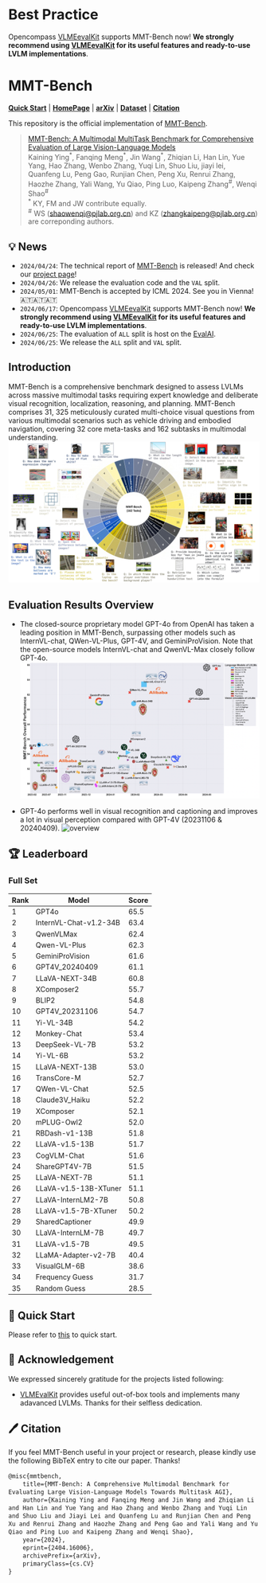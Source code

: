# Best Practice

Opencompass [VLMEevalKit](https://github.com/open-compass/VLMEvalKit) supports MMT-Bench now! **We strongly recommend using [VLMEevalKit](https://github.com/open-compass/VLMEvalKit) for its useful features and ready-to-use LVLM implementations**.

# MMT-Bench

<p align="left">
  <a href="#🚀-quick-start"><b>Quick Start</b></a> |
  <a href="https://mmt-bench.github.io/"><b>HomePage</b></a> |
  <a href="https://arxiv.org/abs/2404.16006"><b>arXiv</b></a> |
  <a href="https://huggingface.co/datasets/OpenGVLab/MMT-Bench"><b>Dataset</b></a> |
  <a href="#🖊️-citation"><b>Citation</b></a> <br>
</p>

This repository is the official implementation of [MMT-Bench](https://arxiv.org/abs/2404.16006). 

> [MMT-Bench: A Multimodal MultiTask Benchmark for Comprehensive Evaluation of Large Vision-Language Models](https://arxiv.org/abs/2404.16006)  
> Kaining Ying<sup>\*</sup>, Fanqing Meng<sup>\*</sup>, Jin Wang<sup>\*</sup>, Zhiqian Li, Han Lin, Yue Yang, Hao Zhang, Wenbo Zhang, Yuqi Lin, Shuo Liu, jiayi lei, Quanfeng Lu, Peng Gao, Runjian Chen, Peng Xu, Renrui Zhang, Haozhe Zhang, Yali Wang, Yu Qiao, Ping Luo, Kaipeng Zhang<sup>\#</sup>, Wenqi Shao<sup>\#</sup>  
> <sup>\*</sup> KY, FM and JW contribute equally.  
> <sup>\#</sup> WS (shaowenqi@pjlab.org.cn) and KZ (zhangkaipeng@pjlab.org.cn) are correponding authors. 

## 💡 News

- `2024/04/24`: The technical report of [MMT-Bench](https://arxiv.org/abs/2404.16006) is released! And check our [project page](https://mmt-bench.github.io/)!
- `2024/04/26`: We release the evaluation code and the `VAL` split.
- `2024/05/01`: MMT-Bench is accepted by ICML 2024. See you in Vienna! 🇦🇹🇦🇹🇦🇹
- `2024/06/17`: Opencompass [VLMEevalKit](https://github.com/open-compass/VLMEvalKit) supports MMT-Bench now! **We strongly recommend using [VLMEevalKit](https://github.com/open-compass/VLMEvalKit) for its useful features and ready-to-use LVLM implementations**.
- `2024/06/25`: The evaluation of `ALL` split is host on the [EvalAI](https://eval.ai/web/challenges/challenge-page/2328/overview).
- `2024/06/25`: We release the `ALL` split and `VAL` split.

## Introduction
MMT-Bench is a comprehensive benchmark designed to assess LVLMs across massive multimodal tasks requiring expert knowledge and deliberate visual recognition, localization, reasoning, and planning. MMT-Bench comprises 31, 325 meticulously curated multi-choice visual questions from various multimodal scenarios such as vehicle driving and embodied navigation, covering 32 core meta-tasks and 162 subtasks in multimodal understanding.
![overview](assets/overview.jpg)

## Evaluation Results Overview
- The closed-source proprietary model GPT-4o from OpenAI has taken a leading position in MMT-Bench, surpassing other models such as InternVL-chat, QWen-VL-Plus, GPT-4V, and GeminiProVision. Note that the open-source models InternVL-chat and QwenVL-Max closely follow GPT-4o.
![overview](assets/overall_progress.png)

- GPT-4o performs well in visual recognition and captioning and improves a lot in visual perception compared with GPT-4V (20231106 & 20240409).
![overview](assets/metatask_eval.png)


## 🏆 Leaderboard

### Full Set

| Rank | Model                       | Score |
|------|-----------------------------|-------|
| 1    | GPT4o                       | 65.5  |
| 2    | InternVL-Chat-v1.2-34B      | 63.4  |
| 3    | QwenVLMax                   | 62.4  |
| 4    | Qwen-VL-Plus                | 62.3  |
| 5    | GeminiProVision             | 61.6  |
| 6    | GPT4V_20240409              | 61.1  |
| 7    | LLaVA-NEXT-34B              | 60.8  |
| 8    | XComposer2                  | 55.7  |
| 9    | BLIP2                       | 54.8  |
| 10   | GPT4V_20231106              | 54.7  |
| 11   | Yi-VL-34B                   | 54.2  |
| 12   | Monkey-Chat                 | 53.4  |
| 13   | DeepSeek-VL-7B              | 53.2  |
| 14   | Yi-VL-6B                    | 53.2  |
| 15   | LLaVA-NEXT-13B              | 53.0  |
| 16   | TransCore-M                 | 52.7  |
| 17   | QWen-VL-Chat                | 52.5  |
| 18   | Claude3V_Haiku              | 52.2  |
| 19   | XComposer                   | 52.1  |
| 20   | mPLUG-Owl2                  | 52.0  |
| 21   | RBDash-v1-13B               | 51.8  |
| 22   | LLaVA-v1.5-13B              | 51.7  |
| 23   | CogVLM-Chat                 | 51.6  |
| 24   | ShareGPT4V-7B               | 51.5  |
| 25   | LLaVA-NEXT-7B               | 51.1  |
| 26   | LLaVA-v1.5-13B-XTuner       | 51.1  |
| 27   | LLaVA-InternLM2-7B          | 50.8  |
| 28   | LLaVA-v1.5-7B-XTuner        | 50.2  |
| 29   | SharedCaptioner             | 49.9  |
| 30   | LLaVA-InternLM-7B           | 49.7  |
| 31   | LLaVA-v1.5-7B               | 49.5  |
| 32   | LLaMA-Adapter-v2-7B         | 40.4  |
| 33   | VisualGLM-6B                | 38.6  |
| 34   | Frequency Guess             | 31.7  |
| 35   | Random Guess                | 28.5  |


## 🚀 Quick Start

Please refer to [this](Quickstart.md) to quick start.


## 💐 Acknowledgement

We expressed sincerely gratitude for the projects listed following:
- [VLMEvalKit](https://github.com/open-compass/VLMEvalKit) provides useful out-of-box tools and implements many adavanced LVLMs. Thanks for their selfless dedication.


## 🖊️ Citation 
If you feel MMT-Bench useful in your project or research, please kindly use the following BibTeX entry to cite our paper. Thanks!
```
@misc{mmtbench,
    title={MMT-Bench: A Comprehensive Multimodal Benchmark for Evaluating Large Vision-Language Models Towards Multitask AGI}, 
    author={Kaining Ying and Fanqing Meng and Jin Wang and Zhiqian Li and Han Lin and Yue Yang and Hao Zhang and Wenbo Zhang and Yuqi Lin and Shuo Liu and Jiayi Lei and Quanfeng Lu and Runjian Chen and Peng Xu and Renrui Zhang and Haozhe Zhang and Peng Gao and Yali Wang and Yu Qiao and Ping Luo and Kaipeng Zhang and Wenqi Shao},
    year={2024},
    eprint={2404.16006},
    archivePrefix={arXiv},
    primaryClass={cs.CV}
}
```